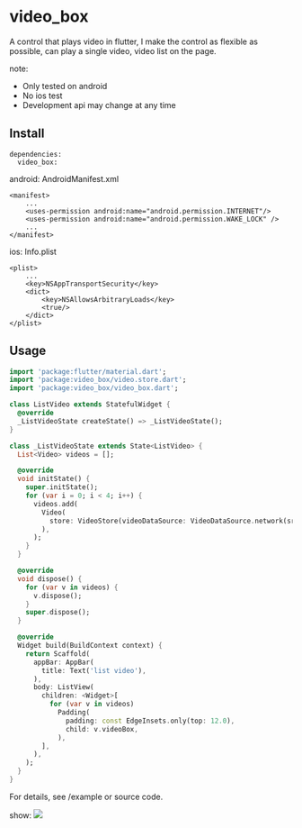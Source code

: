 # video_box

 A control that plays video in flutter, I make the control as flexible as possible, can play a single video, video list on the page.

note:
* Only tested on android
* No ios test
* Development api may change at any time

## Install
```
dependencies:
  video_box:
```

android: AndroidManifest.xml
```
<manifest>
    ...
    <uses-permission android:name="android.permission.INTERNET"/>
    <uses-permission android:name="android.permission.WAKE_LOCK" />
    ...
</manifest>
```

ios: Info.plist
```
<plist>
    ...
    <key>NSAppTransportSecurity</key>
    <dict>
        <key>NSAllowsArbitraryLoads</key>
        <true/>
    </dict>
</plist>
```

## Usage
```dart
import 'package:flutter/material.dart';
import 'package:video_box/video.store.dart';
import 'package:video_box/video_box.dart';

class ListVideo extends StatefulWidget {
  @override
  _ListVideoState createState() => _ListVideoState();
}

class _ListVideoState extends State<ListVideo> {
  List<Video> videos = [];

  @override
  void initState() {
    super.initState();
    for (var i = 0; i < 4; i++) {
      videos.add(
        Video(
          store: VideoStore(videoDataSource: VideoDataSource.network(src)),
        ),
      );
    }
  }

  @override
  void dispose() {
    for (var v in videos) {
      v.dispose();
    }
    super.dispose();
  }

  @override
  Widget build(BuildContext context) {
    return Scaffold(
      appBar: AppBar(
        title: Text('list video'),
      ),
      body: ListView(
        children: <Widget>[
          for (var v in videos)
            Padding(
              padding: const EdgeInsets.only(top: 12.0),
              child: v.videoBox,
            ),
        ],
      ),
    );
  }
}
```

For details, see /example or source code.

show:
![](https://i.loli.net/2019/07/07/5d22104b8690b94290.jpg)